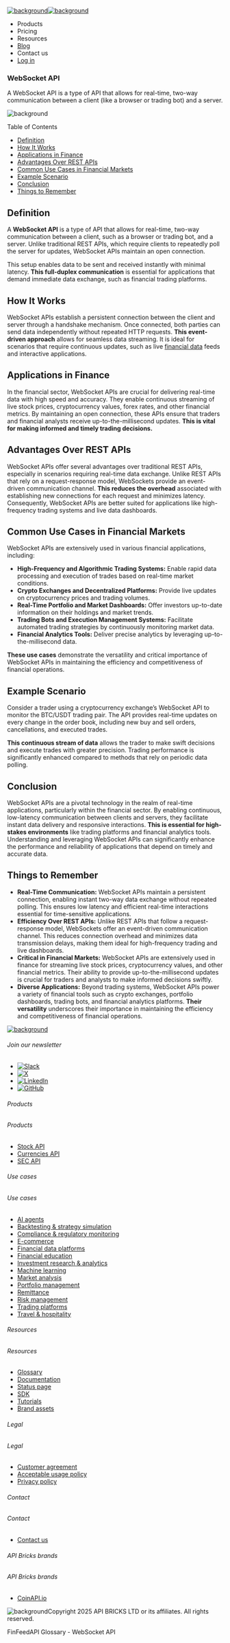 [![background](/_next/image?url=https%3A%2F%2Fcdn.sanity.io%2Fimages%2Fxpx4czto%2Fproduction%2Fc9a795fc7fb3558997d636211a44e71eb59288f0-773x184.png&w=1920&q=75)![background](https://cdn.sanity.io/images/xpx4czto/production/875913d8710b3054c19fad19673dc5592614265e-773x184.svg)](/)

* Products
* Pricing
* Resources
* [Blog](/blog)
* Contact us
* [Log in](https://console.finfeedapi.com/?link=/apikeys/create)

### WebSocket API

A WebSocket API is a type of API that allows for real-time, two-way communication between a client (like a browser or trading bot) and a server.

![background](https://cdn.sanity.io/images/xpx4czto/production/999c709b2777af013884c6e2623e9aa699585a06-429x429.svg)

Table of Contents

* [Definition](#link-83c646a35874)
* [How It Works](#link-044b46769ae8)
* [Applications in Finance](#link-2bdae2e83565)
* [Advantages Over REST APIs](#link-9bd4482b6af5)
* [Common Use Cases in Financial Markets](#link-b1bd956e4d99)
* [Example Scenario](#link-9edef24afc54)
* [Conclusion](#link-7946aac98060)
* [Things to Remember](#link-3782099aaf55)

Definition
----------

A **WebSocket API** is a type of API that allows for real-time, two-way communication between a client, such as a browser or trading bot, and a server. Unlike traditional REST APIs, which require clients to repeatedly poll the server for updates, WebSocket APIs maintain an open connection.

This setup enables data to be sent and received instantly with minimal latency. **This full-duplex communication** is essential for applications that demand immediate data exchange, such as financial trading platforms.

How It Works
------------

WebSocket APIs establish a persistent connection between the client and server through a handshake mechanism. Once connected, both parties can send data independently without repeated HTTP requests. **This event-driven approach** allows for seamless data streaming. It is ideal for scenarios that require continuous updates, such as live [financial data](https://www.finfeedapi.com/blog/financial-data-for-analysts) feeds and interactive applications.

Applications in Finance
-----------------------

In the financial sector, WebSocket APIs are crucial for delivering real-time data with high speed and accuracy. They enable continuous streaming of live stock prices, cryptocurrency values, forex rates, and other financial metrics. By maintaining an open connection, these APIs ensure that traders and financial analysts receive up-to-the-millisecond updates. **This is vital for making informed and timely trading decisions.**

Advantages Over REST APIs
-------------------------

WebSocket APIs offer several advantages over traditional REST APIs, especially in scenarios requiring real-time data exchange. Unlike REST APIs that rely on a request-response model, WebSockets provide an event-driven communication channel. **This reduces the overhead** associated with establishing new connections for each request and minimizes latency. Consequently, WebSocket APIs are better suited for applications like high-frequency trading systems and live data dashboards.

Common Use Cases in Financial Markets
-------------------------------------

WebSocket APIs are extensively used in various financial applications, including:

* **High-Frequency and Algorithmic Trading Systems:** Enable rapid data processing and execution of trades based on real-time market conditions.
* **Crypto Exchanges and Decentralized Platforms:** Provide live updates on cryptocurrency prices and trading volumes.
* **Real-Time Portfolio and Market Dashboards:** Offer investors up-to-date information on their holdings and market trends.
* **Trading Bots and Execution Management Systems:** Facilitate automated trading strategies by continuously monitoring market data.
* **Financial Analytics Tools:** Deliver precise analytics by leveraging up-to-the-millisecond data.

**These use cases** demonstrate the versatility and critical importance of WebSocket APIs in maintaining the efficiency and competitiveness of financial operations.

Example Scenario
----------------

Consider a trader using a cryptocurrency exchange’s WebSocket API to monitor the BTC/USDT trading pair. The API provides real-time updates on every change in the order book, including new buy and sell orders, cancellations, and executed trades.

**This continuous stream of data** allows the trader to make swift decisions and execute trades with greater precision. Trading performance is significantly enhanced compared to methods that rely on periodic data polling.

Conclusion
----------

WebSocket APIs are a pivotal technology in the realm of real-time applications, particularly within the financial sector. By enabling continuous, low-latency communication between clients and servers, they facilitate instant data delivery and responsive interactions. **This is essential for high-stakes environments** like trading platforms and financial analytics tools. Understanding and leveraging WebSocket APIs can significantly enhance the performance and reliability of applications that depend on timely and accurate data.

Things to Remember
------------------

* **Real-Time Communication:** WebSocket APIs maintain a persistent connection, enabling instant two-way data exchange without repeated polling. This ensures low latency and efficient real-time interactions essential for time-sensitive applications.
* **Efficiency Over REST APIs:** Unlike REST APIs that follow a request-response model, WebSockets offer an event-driven communication channel. This reduces connection overhead and minimizes data transmission delays, making them ideal for high-frequency trading and live dashboards.
* **Critical in Financial Markets:** WebSocket APIs are extensively used in finance for streaming live stock prices, cryptocurrency values, and other financial metrics. Their ability to provide up-to-the-millisecond updates is crucial for traders and analysts to make informed decisions swiftly.
* **Diverse Applications:** Beyond trading systems, WebSocket APIs power a variety of financial tools such as crypto exchanges, portfolio dashboards, trading bots, and financial analytics platforms. **Their versatility** underscores their importance in maintaining the efficiency and competitiveness of financial operations.

[![background](https://cdn.sanity.io/images/xpx4czto/production/8a2788aebc71f7f5dce82eb1b7a5e5cec9a64838-773x184.svg)](/)

###### Join our newsletter

* [![Slack](https://cdn.sanity.io/images/xpx4czto/production/26371f7c1474b3ce9e67c32e006a140ddd704b95-512x512.svg)](https://finfeedapi.slack.com/x-p8539721774929-8529109118914-8531038476964/messages/C08FVM7P68H)
* [![X](/_next/image?url=https%3A%2F%2Fcdn.sanity.io%2Fimages%2Fxpx4czto%2Fproduction%2F0aa41878d0ceb77292d9f847b2f4e21d688460c1-2400x2453.png&w=64&q=75)](https://x.com/FinFeedAPI "Follow FinFeedAPI on X")
* [![LinkedIn](/_next/image?url=https%3A%2F%2Fcdn.sanity.io%2Fimages%2Fxpx4czto%2Fproduction%2Fb9ce6f119974543779bbcad7563e234be8edd900-840x779.png&w=64&q=75)](https://www.linkedin.com/company/finfeedapi/?viewAsMember=true "Join FinFeedAPI on LinkedIn")
* [![GitHub](https://cdn.sanity.io/images/xpx4czto/production/f202b6faccfd5cc46299b976c2635fee60b55aa0-98x96.svg)](https://github.com/api-bricks/api-bricks-sdk/tree/master/finfeedapi)

###### Products

###### Products

* [Stock API](/products/stock-api)
* [Currencies API](/products/currencies-api)
* [SEC API](/products/sec-api)

###### Use cases

###### Use cases

* [AI agents](/use-case/ai-agents)
* [Backtesting & strategy simulation](/use-case/backtesting-strategy-simulation)
* [Compliance & regulatory monitoring](/use-case/compliance-regulatory-monitoring)
* [E-commerce](/use-case/e-commerce)
* [Financial data platforms](/use-case/financial-data-platforms)
* [Financial education](/use-case/education-platforms)
* [Investment research & analytics](/use-case/investment-research-analytics)
* [Machine learning](/use-case/machine-learning)
* [Market analysis](/use-case/market-analysis)
* [Portfolio management](/use-case/portfolio-management)
* [Remittance](/use-case/remittance)
* [Risk management](/use-case/risk-management)
* [Trading platforms](/use-case/trading-platforms)
* [Travel & hospitality](/use-case/travel-hospitality)

###### Resources

###### Resources

* [Glossary](/learn/glossary)
* [Documentation](https://docs.finfeedapi.com/)
* [Status page](https://status.finfeedapi.com/)
* [SDK](https://github.com/api-bricks/api-bricks-sdk/tree/master/finfeedapi)
* [Tutorials](https://github.com/api-bricks/api-bricks-sdk/tree/master/finfeedapi/sec-api-rest/tutorials)
* [Brand assets](https://brandfetch.com/finfeedapi.com)

###### Legal

###### Legal

* [Customer agreement](/legal#link-479af90ac5b8)
* [Acceptable usage policy](/legal#link-469068dc1416)
* [Privacy policy](/legal#link-192d9f962f94)

###### Contact

###### Contact

* [Contact us](/contact-us)

###### API Bricks brands

###### API Bricks brands

* [CoinAPI.io](https://www.coinapi.io/?utm_source=finfeedapi&utm_medium=referral&utm_campaign=finfeedapi_footer)

![background](https://cdn.sanity.io/images/xpx4czto/production/33a64ee50c88a79ba86cc35ba36e9eb13987bbe7-152x184.svg)Copyright 2025 API BRICKS LTD or its affiliates. All rights reserved.

FinFeedAPI Glossary - WebSocket API
